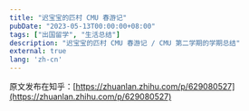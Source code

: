 ```yaml
---
title: "迟宝宝的匹村 CMU 春游记"
pubDate: "2023-05-13T00:00:00+08:00"
tags: ["出国留学", "生活总结"]
description: "迟宝宝的匹村 CMU 春游记 / CMU 第二学期的学期总结"
external: true
lang: 'zh-cn'
---
```


原文发布在知乎：[https://zhuanlan.zhihu.com/p/629080527](https://zhuanlan.zhihu.com/p/629080527)
